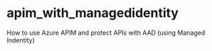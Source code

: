 # apim_with_managedidentity
How to use Azure APIM and protect APIs with AAD (using Managed Indentity)
